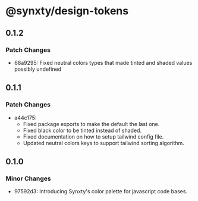 # @synxty/design-tokens

## 0.1.2

### Patch Changes

- 68a9295: Fixed neutral colors types that made tinted and shaded values possibly undefined

## 0.1.1

### Patch Changes

- a44c175:
  - Fixed package exports to make the default the last one.
  - Fixed black color to be tinted instead of shaded.
  - Fixed documentation on how to setup tailwind config file.
  - Updated neutral colors keys to support tailwind sorting algorithm.

## 0.1.0

### Minor Changes

- 97592d3: Introducing Synxty's color palette for javascript code bases.
